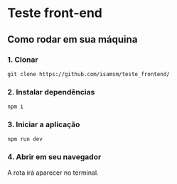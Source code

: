 # Teste front-end

## Como rodar em sua máquina

### 1. Clonar

```git clone https://github.com/isamsm/teste_frontend/```

### 2. Instalar dependências 

```npm i```

### 3. Iniciar a aplicação

```npm run dev```

### 4. Abrir em seu navegador

A rota irá aparecer no terminal.
